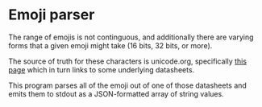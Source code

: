 # Emoji parser

The range of emojis is not continguous, and additionally there are varying forms
that a given emoji might take (16 bits, 32 bits, or more).

The source of truth for these characters is unicode.org, specifically [this
page](https://unicode.org/emoji/charts/full-emoji-list.html) which in turn links
to some underlying datasheets.

This program parses all of the emoji out of one of those datasheets and emits
them to stdout as a JSON-formatted array of string values.
